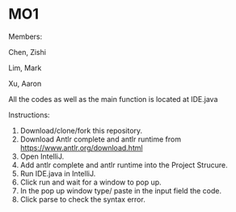 # MO1
Members:
  
  Chen, Zishi
  
  Lim, Mark
  
  Xu, Aaron
  
  All the codes as well as the main function is located at IDE.java
  
  Instructions:
  1. Download/clone/fork this repository.
  2. Download Antlr complete and antlr runtime from https://www.antlr.org/download.html
  3. Open IntelliJ.
  4. Add antlr complete and antlr runtime into the Project Strucure.
  5. Run IDE.java in IntelliJ.
  6. Click run and wait for a window to pop up.
  7. In the pop up window type/ paste in the input field the code.
  8. Click parse to check the syntax error.
